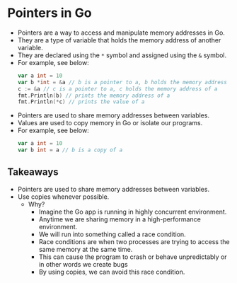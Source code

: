 # Pointers in Go

- Pointers are a way to access and manipulate memory addresses in Go.
- They are a type of variable that holds the memory address of another variable.
- They are declared using the `*` symbol and assigned using the `&` symbol.
- For example, see below:
  ```go
  var a int = 10
  var b *int = &a // b is a pointer to a, b holds the memory address of a
  c := &a // c is a pointer to a, c holds the memory address of a
  fmt.Println(b) // prints the memory address of a
  fmt.Println(*c) // prints the value of a
  ```
- Pointers are used to share memory addresses between variables.
- Values are used to copy memory in Go or isolate our programs.
- For example, see below:
  ```go
  var a int = 10
  var b int = a // b is a copy of a
  ```

## Takeaways

- Pointers are used to share memory addresses between variables.
- Use copies whenever possible.
  - Why?
    - Imagine the Go app is running in highly concurrent environment.
    - Anytime we are sharing memory in a high-performance environment.
    - We will run into something called a race condition.
    - Race conditions are when two processes are trying to access the same memory at the same time.
    - This can cause the program to crash or behave unpredictably or in other words we create bugs
    - By using copies, we can avoid this race condition.
